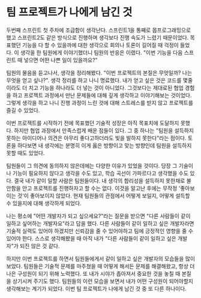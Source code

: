 # 팀 프로젝트가 나에게 남긴 것
두번째 스프린트 첫 주차에 조급함이  생각난다. 스프린트1을 통째로 몹프로그래밍으로 했고 스프린트2도 같은 방식으로 진행하며 생각보다 진행 속도가 느렸기 때문이었다.
목표했던 기능을 다 할 수 있을까에 대한 생각으로 회의나 토론이 길어질 때 걱정이 들었다. 이 생각을 한 팀원에게 이야기했더니 팀원의 반응은 이랬다. "이번 기능을 다음 스프린트 때 넣으면 어떤 나쁜 일이 있을까요?"

팀원의 물음을 듣고나서, 생각을 정리해봤다. "이번 프로젝트의 본질은 무엇일까? 나는 무엇을 얻고 싶나?". 생각 정리를 하고 나니 명료했다. 내가 얻고 싶은 것은 코드를 몇줄이라도 더 치고 기능을 하나라도 더 넣는 것이 아니었다. 그것보다는 제대로된 협업 경험을 하고 프로젝트 과정에서 만난 문제들에 대해 깊게 생각하고 이야기해보는 것이었다.  그렇게 생각을 하고 나니 진행 과정이 느린 것에 대해 스트레스를 받지 않고 프로젝트를 즐길 수 있었다.

이번 프로젝트를 시작하기 전에 목표했던 기술적 성장은 아직 목표치에 도달하지 못했다. 하지만 협업 과정에서 만족스럽게 배운 점들이 있다. 그 중 하나는 "팀원을 설득하지 못하는 아이디어나 의견은 아무리 좋다고하더라도 빛을 발하지 못한다"라는 점이다.
토론을 하다보면 내 생각에는 분명히 이게 옳은 방향이고 맞는 방향인데 팀원을 설득하지 못할 때도 있었다.

팀원들이 그 의견에 동의하지 않은데에는 다양한 이유가 있었을 것이다. 당장 그 기술이나 기능이 필요하지 않다고 생각을 수도 있고, 학습 곡선이 가파르다고 생각했을 수도 있다. 결국 내가 같이 일할 사람은 팀원들이다. 내 생각의 합리성을 설득하지 못한채로 불안함을 안고 프로젝트를 진행하자고 할 수는 없다.
이것을 알고난 후에는 무작정 '좋아보이는 것'이 좋아보이지 않았다. 현재 팀원들의 관점에서 어떻게 보일지, 어떻게 설득할 수 있을지에 대해 생각하게 되었다. 

나는 평소에 "어떤 개발자가 되고 싶으세요?"라는 질문을 받으면 "다른 사람들이 같이 일하고 싶어하는 개발자요"라고 답을 했다. 다른 사람들이 같이 일하고 싶은 개발자라면 기술적 실력도 있어야 하겠지만 신뢰감을 줄 수 있어야하고 팀에 긍정적인 영향을 줄 수 있어야 한다. 스스로 생각해봤을 때 아직 내가 "다른 사람들이 같이 일하고 싶은 개발자"가 되진 않은 것 같다. 

하지만 이번 프로젝트를 하면서 팀원들에게서 같이 일하고 싶은 개발자의 모습들을 많이 보았다. 
팀원들은 기술적 문제를 마주쳤을 때 어떻게 해서든 문제를 해결해왔고, 항상 더 나은 구성원이 되기 위해 노력했다. 또 내가 시야가 좁아져서 중요한 것을 놓칠 때 본질을 상기시켜 주기도 했다. 팀원들의 이런 모습을 보면서 내가 어떤 구성원이 되어야할지 생각해보는 계기가 되었다. 이번 팀 프로젝트가 나에게 남긴 것 중 또 다른 하나이다. 
